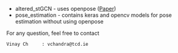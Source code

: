
* altered_stGCN - uses openpose ([Paper](https://arxiv.org/abs/1801.07455))
* pose_estimation - contains keras and opencv models for pose estimation without using openpose

For any question, feel free to contact
```sh
Vinay Ch     : vchandra@tcd.ie
```
